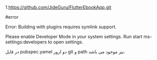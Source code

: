 1.https://github.com/JideGuru/FlutterEbookApp.git

#error

Error: Building with plugins requires symlink support.

Please enable Developer Mode in your system settings. Run
  start ms-settings:developers
to open settings.

در فایل pubspec.yamel دو ارور  git و path نیز موجود می باشد.
